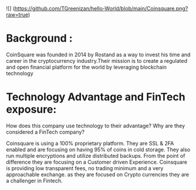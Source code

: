 ![] (https://github.com/TGreenizan/hello-World/blob/main/Coinsquare.png?raw=true)

# Background :
CoinSquare was founded in 2014 by Rostand as a way to invest his time and career in the cryptocurrency  industry.Their mission is to create a regulated and open financial platform for the world by       leveraging blockchain technology

# Technology Advantage and FinTech exposure:

How does this company use technology to their advantage? Why are they considered a FinTech company?

Coinsquare is using a 100% proprietary platform. They are SSL & 2FA enabled and are focusing on having 95% of coins in cold storage. They also run multiple encryptions and utilize distributed backups. From the point of difference they are focusing on a Customer driven Experience. Coinsquare is providing low transparent fees, no trading minimum and a very approachable exchange. as they are focused on Crypto currencies they are a challenger in Fintech.

